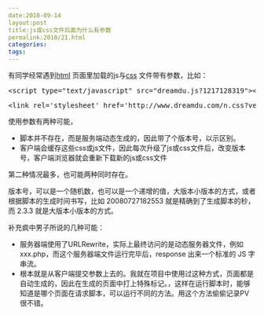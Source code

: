 ```yaml
---
date:2010-09-14
layout:post
title:js或css文件后面为什么有参数
permalink:2010/21.html
categories:
tags:
---
```



<p>有同学经常遇到<a href="http://www.dreamdu.com/xhtml/">html</a> 页面里加载的js与<a href="http://www.dreamdu.com/css/">css</a> 文件带有参数，比如：</p> <pre>&lt;script type=&quot;text/javascript&quot; src=&quot;dreamdu.js?1217128319&quot;&gt;&lt;/script&gt;</pre> <pre>&lt;link rel='stylesheet' href='http://www.dreamdu.com/n.css?version=2.3.3' type='text/css' /&gt;&lt;link rel='stylesheet' href='http://www.dreamdu.com/n.css?version=20080727182553' type='text/css' /&gt;</pre> <p>使用参数有两种可能，</p> <ul>  <li>脚本并不存在，而是服务端动态生成的，因此带了个版本号，以示区别。</li>  <li>客户端会缓存这些css或js文件，因此每次升级了js或css文件后，改变版本号，客户端浏览器就会重新下载新的js或css文件</li> </ul> <p>第二种情况最多，也可能两种同时存在。</p> <p>版本号，可以是一个随机数，也可以是一个递增的值，大版本小版本的方式，或者根据脚本的生成时间书写，比如 20080727182553 就是精确到了生成脚本的秒，而 2.3.3 就是大版本小版本的方式。</p> <p>补充疯中男子所说的几种可能：</p> <ul>  <li>服务器端使用了URLRewrite，实际上最终访问的是动态服务器文件，例如xxx.php，而这个服务器端文件运行完毕后，response 出来一个标准的 JS 字串流。</li>  <li>根本就是从客户端提交参数上去的。我就在项目中使用过这种方式，页面都是自动生成的，因此在生成的页面中打上特殊标记。，这样在运行脚本时，能够知道是哪个页面在请求脚本，可以运行不同的方法。用这个方法偷偷记录PV很不错。</li> </ul>